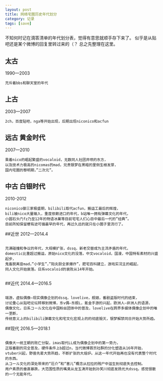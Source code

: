 ```yaml
---
layout: post
title: 网络宅圈历史年代划分
category: 记录
tags: [save]
---
```


不知何时记在滴答清单的年代划分表，觉得有意思就顺手存下来了。
似乎是从贴吧还是某个微博的回复里转过来的（？
总之先整理在这里。

## 太古
1990—2003

```
充斥着bbs和聊天室的年代

```

## 上古
2003—2007

```
2ch，百度贴吧，nga等开始出现，后期出现niconico和acfun

```
## 远古 黄金时代
2007—2010

```
乘着nico的崛起繁盛的vocaloid，无数同人社团井喷的东方，
以及技术力极高的nicomas的mad，兄贵银梦在黑暗的里侧生根发芽，
国内宅圈的黎明期，”二次元”。

```
## 中古 白银时代
2010-2012

```
niconico御三家极盛期，bilibili取代acfun，搬运工最后的辉煌，
bili被nico大量输入，重度依赖进口的年代，b站唯一拥有弹幕文化的年代，
小圆石头门fz乃至12年的物语冰菓等目前宅宅人们心目中最后一代的”经典”。
目前所知保留梗有迹可循最早的年代，再过久远的就只在小圈子里流行了。

```

##近世
2012—2014.4 

```

充满碰撞和争议的年代，大规模扩张，dssq，新老交替成为主流矛盾的年代，
domestic比重超过搬运，原始nico文化的没落，中文vocaloid，国漫，中国特有素材的兴盛起步，
鬼畜脱离音mad，”小学生”，”阳炎厨全家爆炸”，肥宅百科建立，游戏实况主的崛起，
同人文化开始衰落。日系vocaloid的衰败从14年开始。


```

##近代
2014.4—2016.5

```

端游，虚拟偶像—现实偶像企划的dssq，lovelive，舰娘，番剧盗版时代的结束，
讨论重心从贴吧论坛转移到微博，东v偶—东舰L，氪金手游的兴起，欧洲人—非洲人的语源，
偶像文化，日系コール文化在中国粉丝团体中的普及，lovelive在跨界多媒体偶像企划中的唯一垄断，
传统意义上的bilibili弹幕文化和宅文化宏观上的的彻底毁灭，银梦解禁同日开始大势所趋。

```

##现代
2016.5—2018.1 

```

偶像大一统王朝的败亡分裂，imas取代LL成为偶像企划中的第一势力，
正版番剧的完全普及，硬件条件上b超过n，当代微博首页社群的分化塑造从16年开始，
vtuber兴起，野兽先辈大势所趋，不断扩张的大熔炉。从这一年代开始再也没有代表整个时代的东西。
从コール文化的深处带来的“厄介”和“害儿”概念从拉拉的残尸中滋生到彻底失去控制。
用户素质的垂直暴跌，大范围性质的嘴臭从龙玉涛开始到孙笑川彻底发扬光大dssq，感觉很散的一个无能年代。

```



